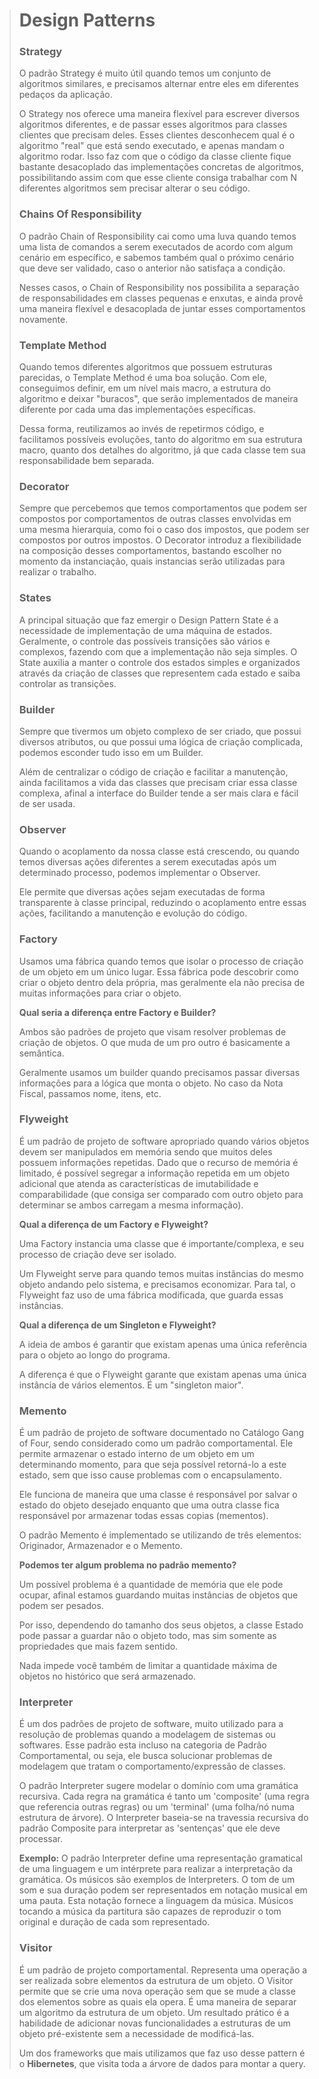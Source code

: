 ># Design Patterns
>### Strategy
>    O padrão Strategy é muito útil quando temos um conjunto de algoritmos similares, 
    e precisamos alternar entre eles em diferentes pedaços da aplicação.
>
>   O Strategy nos oferece uma maneira flexível para escrever diversos algoritmos 
    diferentes, e de passar esses algoritmos para classes clientes que precisam deles.
    Esses clientes desconhecem qual é o algoritmo "real" que está sendo executado, 
    e apenas mandam o algoritmo rodar. Isso faz com que o código da classe cliente 
    fique bastante desacoplado das implementações concretas de algoritmos, 
    possibilitando assim com que esse cliente consiga trabalhar com N diferentes 
    algoritmos sem precisar alterar o seu código.
>### Chains Of Responsibility
>    O padrão Chain of Responsibility cai como uma luva quando temos uma lista de 
    comandos a serem executados de acordo com algum cenário em específico, e sabemos 
    também qual o próximo cenário que deve ser validado, caso o anterior não 
    satisfaça a condição.
>
>   Nesses casos, o Chain of Responsibility nos possibilita a separação de 
    responsabilidades em classes pequenas e enxutas, e ainda provê uma maneira flexível 
    e desacoplada de juntar esses comportamentos novamente.
>### Template Method
>   Quando temos diferentes algoritmos que possuem estruturas parecidas, o Template Method é uma 
    boa solução. Com ele, conseguimos definir, em um nível mais macro, a estrutura do algoritmo e 
    deixar "buracos", que serão implementados de maneira diferente por cada uma das 
    implementações específicas.
> 
>   Dessa forma, reutilizamos ao invés de repetirmos código, e facilitamos possíveis evoluções, 
    tanto do algoritmo em sua estrutura macro, quanto dos detalhes do algoritmo, já que cada 
    classe tem sua responsabilidade bem separada.
>### Decorator
>   Sempre que percebemos que temos comportamentos que podem ser compostos por comportamentos 
    de outras classes envolvidas em uma mesma hierarquia, como foi o caso dos impostos, 
    que podem ser compostos por outros impostos. O Decorator introduz a flexibilidade na 
    composição desses comportamentos, bastando escolher no momento da instanciação, quais 
    instancias serão utilizadas para realizar o trabalho.
>### States
>   A principal situação que faz emergir o Design Pattern State é a necessidade 
    de implementação de uma máquina de estados. Geralmente, o controle das possíveis 
    transições são vários e complexos, fazendo com que a implementação não seja 
    simples. O State auxilia a manter o controle dos estados simples e organizados 
    através da criação de classes que representem cada estado e saiba controlar as 
    transições.
>### Builder
> Sempre que tivermos um objeto complexo de ser criado, que possui diversos atributos, ou que possui uma lógica de criação complicada, podemos esconder tudo isso em um Builder.
>
>Além de centralizar o código de criação e facilitar a manutenção, ainda facilitamos a vida das classes que precisam criar essa classe complexa, afinal a interface do Builder tende a ser mais clara e fácil de ser usada.
>### Observer
> Quando o acoplamento da nossa classe está crescendo, ou quando temos diversas ações diferentes a serem executadas após um determinado processo, podemos implementar o Observer.
>
>Ele permite que diversas ações sejam executadas de forma transparente à classe principal, reduzindo o acoplamento entre essas ações, facilitando a manutenção e evolução do código.
>### Factory
> Usamos uma fábrica quando temos que isolar o processo de criação de um objeto em um único lugar. Essa fábrica pode descobrir como criar o objeto dentro dela própria, mas geralmente ela não precisa de muitas informações para criar o objeto.
> 
>**Qual seria a diferença entre Factory e Builder?**
> 
> Ambos são padrões de projeto que visam resolver problemas de criação de objetos. O que muda de um pro outro é basicamente a semântica.
>
>Geralmente usamos um builder quando precisamos passar diversas informações para a lógica que monta o objeto. No caso da Nota Fiscal, passamos nome, itens, etc.
>### Flyweight
> 
> É um padrão de projeto de software apropriado quando vários objetos devem ser manipulados em memória sendo que muitos deles possuem informações repetidas. Dado que o recurso de memória é limitado, é possível segregar a informação repetida em um objeto adicional que atenda as características de imutabilidade e comparabilidade (que consiga ser comparado com outro objeto para determinar se ambos carregam a mesma informação).
> 
>**Qual a diferença de um Factory e Flyweight?**
> 
>Uma Factory instancia uma classe que é importante/complexa, e seu processo de criação deve ser isolado.
>
>Um Flyweight serve para quando temos muitas instâncias do mesmo objeto andando pelo sistema, e precisamos economizar. Para tal, o Flyweight faz uso de uma fábrica modificada, que guarda essas instâncias.
> 
>**Qual a diferença de um Singleton e Flyweight?**
> 
> A ideia de ambos é garantir que existam apenas uma única referência para o objeto ao longo do programa.
> 
>A diferença é que o Flyweight garante que existam apenas uma única instância de vários elementos. É um "singleton maior".
> 
>### Memento
> 
>É um padrão de projeto de software documentado no Catálogo Gang of Four, sendo considerado como um padrão comportamental. Ele permite armazenar o estado interno de um objeto em um determinando momento, para que seja possível retorná-lo a este estado, sem que isso cause problemas com o encapsulamento.
>
>Ele funciona de maneira que uma classe é responsável por salvar o estado do objeto desejado enquanto que uma outra classe fica responsável por armazenar todas essas copias (mementos).
>
>O padrão Memento é implementado se utilizando de três elementos: Originador, Armazenador e o Memento.
> 
>**Podemos ter algum problema no padrão memento?**
> 
>Um possível problema é a quantidade de memória que ele pode ocupar, afinal estamos guardando muitas instâncias de objetos que podem ser pesados.
>
>Por isso, dependendo do tamanho dos seus objetos, a classe Estado pode passar a guardar não o objeto todo, mas sim somente as propriedades que mais fazem sentido.
>
>Nada impede você também de limitar a quantidade máxima de objetos no histórico que será armazenado.
> 
>### Interpreter
> 
> É um dos padrões de projeto de software, muito utilizado para a resolução de problemas quando a modelagem de sistemas ou softwares. Esse padrão esta incluso na categoria de Padrão Comportamental, ou seja, ele busca solucionar problemas de modelagem que tratam o comportamento/expressão de classes.
> 
> O padrão Interpreter sugere modelar o domínio com uma gramática recursiva. Cada regra na gramática é tanto um 'composite' (uma regra que referencia outras regras) ou um 'terminal' (uma folha/nó numa estrutura de árvore). O Interpreter baseia-se na travessia recursiva do padrão Composite para interpretar as 'sentenças' que ele deve processar.
> 
> **Exemplo:** O padrão Interpreter define uma representação gramatical de uma linguagem e um intérprete para realizar a interpretação da gramática. Os músicos são exemplos de Interpreters. O tom de um som e sua duração podem ser representados em notação musical em uma pauta. Esta notação fornece a linguagem da música. Músicos tocando a música da partitura são capazes de reproduzir o tom original e duração de cada som representado.
> 
>### Visitor
> 
> É um padrão de projeto comportamental. Representa uma operação a ser realizada sobre elementos da estrutura de um objeto. O Visitor permite que se crie uma nova operação sem que se mude a classe dos elementos sobre as quais ela opera. É uma maneira de separar um algoritmo da estrutura de um objeto. Um resultado prático é a habilidade de adicionar novas funcionalidades a estruturas de um objeto pré-existente sem a necessidade de modificá-las.
> 
> Um dos frameworks que mais utilizamos que faz uso desse pattern é o **Hibernetes**, que visita toda a árvore de dados para montar a query. 